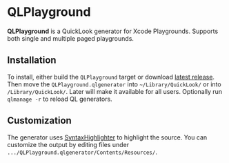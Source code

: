 QLPlayground
================================
**QLPlayground** is a QuickLook generator for Xcode Playgrounds. Supports both single and multiple paged playgrounds.

Installation
------------
To install, either build the `QLPlayground` target or download [latest release](https://github.com/inloop/qlplayground/releases/latest). Then move the `QLPlayground.qlgenerator` into `~/Library/QuickLook/` or into `/Library/QuickLook/`. Later will make it available for all users.
Optionally run `qlmanage -r` to reload QL generators.

Customization
-------------

The generator uses [SyntaxHighlighter](http://alexgorbatchev.com/SyntaxHighlighter/) to highlight the source. You can customize the output by editing files under `.../QLPlayground.qlgenerator/Contents/Resources/`. 

